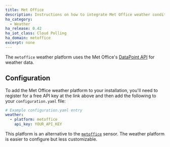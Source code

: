 ```yaml
---
title: Met Office
description: Instructions on how to integrate Met Office weather conditions into Open Peer Power.
ha_category:
  - Weather
ha_release: 0.42
ha_iot_class: Cloud Polling
ha_domain: metoffice
excerpt: none
---
```


The `metoffice` weather platform uses the Met Office's [DataPoint API](https://www.metoffice.gov.uk/datapoint) for weather data.

## Configuration

To add the Met Office weather platform to your installation, you'll need to register for a free API key at the link above and then add the following to your `configuration.yaml` file:

```yaml
# Example configuration.yaml entry
weather:
  - platform: metoffice
    api_key: YOUR_API_KEY
```

<div class='note'>

This platform is an alternative to the [`metoffice`](/integrations/sensor.metoffice/) sensor.
The weather platform is easier to configure but less customizable.

</div>

